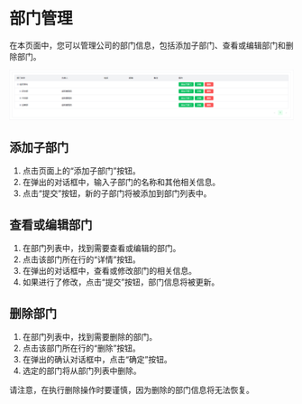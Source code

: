 # 部门管理

在本页面中，您可以管理公司的部门信息，包括添加子部门、查看或编辑部门和删除部门。

![department_list.png](images%2Fdepartment_list.png)

## 添加子部门

1. 点击页面上的“添加子部门”按钮。
2. 在弹出的对话框中，输入子部门的名称和其他相关信息。
3. 点击“提交”按钮，新的子部门将被添加到部门列表中。

## 查看或编辑部门

1. 在部门列表中，找到需要查看或编辑的部门。
2. 点击该部门所在行的“详情”按钮。
3. 在弹出的对话框中，查看或修改部门的相关信息。
4. 如果进行了修改，点击“提交”按钮，部门信息将被更新。

## 删除部门

1. 在部门列表中，找到需要删除的部门。
2. 点击该部门所在行的“删除”按钮。
3. 在弹出的确认对话框中，点击“确定”按钮。
4. 选定的部门将从部门列表中删除。

请注意，在执行删除操作时要谨慎，因为删除的部门信息将无法恢复。